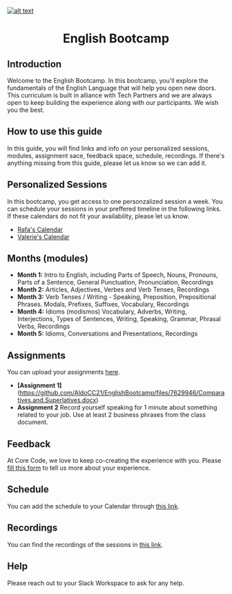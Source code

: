 <a href="https://www.core-code.io/">

![alt text](https://uploads-ssl.webflow.com/5eb2f56932c3562feab232e3/5f73550d00249e7e96c9f3de_Logo.png "corecodeio")

</a>

<h1 align="center">English Bootcamp</h1>

## Introduction
<p>Welcome to the English Bootcamp. In this bootcamp, you'll explore the fundamentals of the English Language that will help you open new doors. This curriculum is built in alliance with Tech Partners and we are always open to keep building the experience along with our participants. We wish you the best. </p>

## How to use this guide
<p>In this guide, you will find links and info on your personalized sessions, modules, assignment sace, feedback space, schedule, recordings. If there's anything missing from this guide, please let us know so we can add it. </p>

## Personalized Sessions
In this bootcamp, you get access to one personzalized session a week. You can schedule your sessions in your preffered timeline in the following links. If these calendars do not fit your availability, please let us know.
- [Rafa's Calendar](https://calendly.com/rparra-8/60min)
- [Valerie's Calendar](https://calendly.com/valerieandrewsb)

## Months (modules)
* **Month 1:** Intro to English, including Parts of Speech, Nouns, Pronouns, Parts of a Sentence, General Punctuation, Pronunciation, Recordings
* **Month 2:** Articles, Adjectives, Verbes and Verb Tenses, Recordings
* **Month 3:** Verb Tenses / Writing - Speaking, Preposition, Prepositional Phrases. Modals, Prefixes, Suffixes, Vocabulary, Recordings
* **Month 4:** Idioms (modismos) Vocabulary, Adverbs, Writing, Interjections, Types of Sentences, Writing, Speaking, Grammar, Phrasal Verbs, Recordings
* **Month 5:** Idioms, Conversations and Presentations, Recordings

## Assignments
You can upload your assignments [here](https://drive.google.com/drive/folders/1WqhTPNE3rZiwCaWQ7h_FG5WeZaDJs5s9?usp=sharing).

* **[Assignment 1]**(https://github.com/AldoCC21/EnglishBootcamp/files/7629946/Comparatives.and.Superlatives.docx)
* **Assignment 2** Record yourself speaking for 1 minute about something related to your job. Use at least 2 business phrases from the class document.

## Feedback
At Core Code, we love to keep co-creating the experience with you. Please [fill this form](https://aplica.typeform.com/to/yrWuI78T) to tell us more about your experience.

## Schedule
You can add the schedule to your Calendar through [this link](https://calendar.google.com/calendar/u/1?cid=Y19hM3U4cTUwZHZlcTdrYXUybGxzZ3Z2MTBqMEBncm91cC5jYWxlbmRhci5nb29nbGUuY29t).

## Recordings
You can find the recordings of the sessions in [this link](https://drive.google.com/drive/folders/1LlumKkwFpXGX9ITbCGI9tNlBWcrxP7rK?usp=sharing).

## Help
Please reach out to your Slack Workspace to ask for any help.
